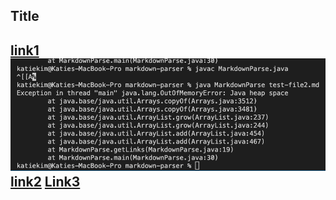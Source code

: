 ## Title

[link1](https://something.com)
![Image](./Screen%20Shot%202022-04-15%20at%203.14.56%20PM.png)
[link2](some-thing.html)
[Link3](gmail.com)
---